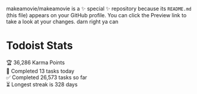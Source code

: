 makeamovie/makeamovie is a ✨ special ✨ repository because its `README.md` (this file) appears on your GitHub profile.
You can click the Preview link to take a look at your changes. darn right ya can

# Todoist Stats

<!-- TODO-IST:START -->
🏆  36,286 Karma Points           
🌸  Completed 13 tasks today           
✅  Completed 26,573 tasks so far           
⏳  Longest streak is 328 days
<!-- TODO-IST:END -->